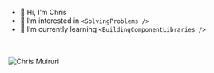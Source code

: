 - 👋 Hi, I’m Chris
- 👀 I’m interested in ```<SolvingProblems />```
- 🌱 I’m currently learning ```<BuildingComponentLibraries />```

<br />
<br />

  <img align="center" src="https://github-readme-stats.vercel.app/api?username=chrismuiruriz&show_icons=true&include_all_commits=true&count_private=true&icon_color=de5085&theme=radical" alt="Chris Muiruri" />

<!---
chrismuiruriz/chrismuiruriz is a ✨ special ✨ repository because its `README.md` (this file) appears on your GitHub profile.
You can click the Preview link to take a look at your changes.
--->
